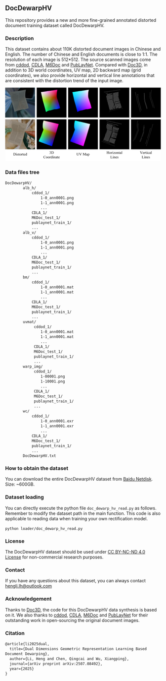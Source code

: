 ## DocDewarpHV

This repository provides a new and more fine-grained annotated distorted document training dataset called DocDewarpHV.

### Description

This dataset contains about 110K distorted document images in Chinese and English. 
The number of Chinese and English documents is close to 1:1. 
The resolution of each image is 512*512.
The source scanned images come from [cddod](https://github.com/kailigo/cddod), [CDLA](https://github.com/buptlihang/CDLA), 
[M6Doc](https://github.com/HCIILAB/M6Doc) and [PubLayNet](https://github.com/ibm-aur-nlp/PubLayNet).
Compared with [Doc3D](https://github.com/cvlab-stonybrook/doc3D-dataset), in addition to 3D world coordinates, UV map, 2D backward map (grid coordinates), 
we also provide horizontal and vertical line annotations that are consistent with the distortion trend of the input image.

![DocDewarpHV_vis](./images/DocDewarpHV_vis.png)

### Data files tree

```
DocDewarpHV/
        alb_h/
            cddod_1/
                1-0_ann0001.png
                1-1_ann0001.png
                ...
            CDLA_1/
            M6Doc_test_1/
            publaynet_train_1/
            ...
        alb_v/
            cddod_1/
                1-0_ann0001.png
                1-1_ann0001.png
                ...
            CDLA_1/
            M6Doc_test_1/
            publaynet_train_1/
            ...
        bm/
            cddod_1/
                1-0_ann0001.mat
                1-1_ann0001.mat
                ...
            CDLA_1/
            M6Doc_test_1/
            publaynet_train_1/
            ...
        uvmat/
             cddod_1/
                1-0_ann0001.mat
                1-1_ann0001.mat
                ...
             CDLA_1/
             M6Doc_test_1/
             publaynet_train_1/
             ...
        warp_img/
             cddod_1/
                1-00001.png
                1-10001.png
                ...
             CDLA_1/
             M6Doc_test_1/
             publaynet_train_1/
             ...
        wc/
            cddod_1/
                1-0_ann0001.exr
                1-1_ann0001.exr
                ...
            CDLA_1/
            M6Doc_test_1/
            publaynet_train_1/
            ...
        DocDewarpHV.txt
```

### How to obtain the dataset

You can download the entire DocDewarpHV dataset from [Baidu Netdisk](https://pan.baidu.com/s/1vuvm-f0wMuMivcV35VGbpA?pwd=uug6). Size: ~600GB.

### Dataset loading

You can directly execute the python file `doc_dewarp_hv_read.py` as follows. 
Remember to modify the dataset path in the main function. 
This code is also applicable to reading data when training your own rectification model.

`python loader/doc_dewarp_hv_read.py`

### License
The DocDewarpHV dataset should be used under [CC BY-NC-ND 4.0 License](https://creativecommons.org/licenses/by-nc-nd/4.0/) for non-commercial research purposes.

### Contact

If you have any questions about this dataset, you can always contact [hengli.lh@outlook.com](mailto:hengli.lh@outlook.com) 

### Acknowledgement
Thanks to [Doc3D](https://github.com/cvlab-stonybrook/doc3D-dataset), the code for this DocDewarpHV data synthesis is based on it.
We also thanks to [cddod](https://github.com/kailigo/cddod), [CDLA](https://github.com/buptlihang/CDLA), [M6Doc](https://github.com/HCIILAB/M6Doc) and [PubLayNet](https://github.com/ibm-aur-nlp/PubLayNet)
for their outstanding work in open-sourcing the original document images.

### Citation

```text
@article{li2025dual,
  title={Dual Dimensions Geometric Representation Learning Based Document Dewarping},
  author={Li, Heng and Chen, Qingcai and Wu, Xiangping},
  journal={arXiv preprint arXiv:2507.08492},
  year={2025}
}
```